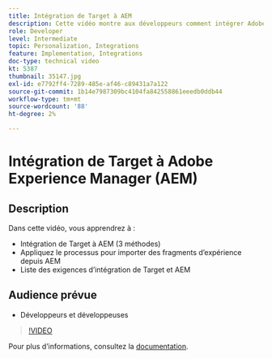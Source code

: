 ```yaml
---
title: Intégration de Target à AEM
description: Cette vidéo montre aux développeurs comment intégrer Adobe Target à AEM (3 méthodes). Les développeurs apprendront comment appliquer le processus pour importer des fragments d’expérience d’AEM, ainsi que pour connaître les exigences d’intégration de Target et d’AEM.
role: Developer
level: Intermediate
topic: Personalization, Integrations
feature: Implementation, Integrations
doc-type: technical video
kt: 5387
thumbnail: 35147.jpg
exl-id: e7792ff4-7289-485e-af46-c89431a7a122
source-git-commit: 1b14e7987309bc4104fa842558861eeedb0ddb44
workflow-type: tm+mt
source-wordcount: '88'
ht-degree: 2%

---
```


# Intégration de Target à Adobe Experience Manager (AEM)

## Description

Dans cette vidéo, vous apprendrez à :

* Intégration de Target à AEM (3 méthodes)
* Appliquez le processus pour importer des fragments d’expérience depuis AEM
* Liste des exigences d’intégration de Target et AEM

## Audience prévue

* Développeurs et développeuses

>[!VIDEO](https://video.tv.adobe.com/v/35147/?quality=12)

Pour plus d’informations, consultez la [documentation](https://experienceleague.adobe.com/docs/target/using/experiences/offers/aem-experience-fragments.html?lang=en).
